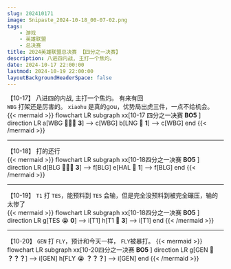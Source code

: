 ```yaml
---
slug: 202410171
image: Snipaste_2024-10-18_00-07-02.png
tags:
    - 游戏
    - 英雄联盟
    - 总决赛
title: 2024英雄联盟总决赛 【四分之一决赛】
description: 八进四内战, 主打一个焦灼。
date: 2024-10-17 22:00:00
lastmod: 2024-10-19 22:00:00
layoutBackgroundHeaderSpace: false
---
```


【10-17】 
八进四的内战, 主打一个焦灼。
有来有回  
`WBG` 打架还是厉害的。  `xiaohu` 是真的gou，优势局出虎三件，一点不给机会。  
{{< mermaid >}}
flowchart LR
    subgraph xx[10-17 四分之一决赛 **BO5** ]
    direction LR
    a[WBG  🤠🤠🤠 **3**] --> c[WBG]
    b[LNG  🤠 **1**] --> c[WBG]
    end
{{< /mermaid >}}


*****
【10-18】 打的还行  
{{< mermaid >}}
flowchart LR
    subgraph xx[10-18四分之一决赛  **BO5** ]
    direction LR
    d[BLG  🤠🤠🤠 **3**] --> f[BLG]
    e[HAL  🤠 **1**] --> f[BLG]
    end
{{< /mermaid >}}


*****

【10-19】 `T1` 打 `TES`，能预料到 `TES` 会输，但是完全没预料到被完全碾压，输的太惨了  
{{< mermaid >}}
flowchart LR
    subgraph xx[10-18四分之一决赛  **BO5** ]
    direction LR
    g[TES  😭 **0**] --> i[T1]
    h[T1  💯 **3**] --> i[T1]
    end
{{< /mermaid >}}


*****

【10-20】 `GEN` 打 `FLY`，预计和今天一样， `FLY`被暴打。
{{< mermaid >}}
flowchart LR
    subgraph xx[10-20四分之一决赛  **BO5** ]
    direction LR
    g[GEN  💯 **？？？**] --> i[GEN]
    h[FLY  😭 **？？？**] --> i[GEN]
    end
{{< /mermaid >}}


